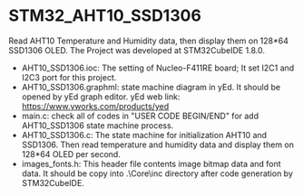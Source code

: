 # STM32_AHT10_SSD1306
Read AHT10 Temperature and Humidity data, then display them on 128*64 SSD1306 OLED. The Project was developed at STM32CubeIDE 1.8.0.

* AHT10_SSD1306.ioc: The setting of Nucleo-F411RE board; It set I2C1 and I2C3 port for this project.
* AHT10_SSD1306.graphml: state machine diagram in yEd. It should be opened by yEd graph editor. yEd web link: https://www.yworks.com/products/yed
* main.c: check all of codes in "USER CODE BEGIN/END" for add AHT10_SSD1306 state machine process.
* AHT10_SSD1306.c: The state machine for initialization AHT10 and SSD1306. Then read temperature and humidity data and display them on 128*64 OLED per second.
* images_fonts.h: This header file contents image bitmap data and font data. It should be copy into .\Core\inc directory after code generation by STM32CubeIDE.
